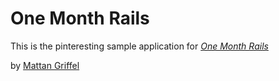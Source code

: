 # One Month Rails

This is the pinteresting sample application for
[*One Month Rails*](http:/onemonthrails.com)

by [Mattan Griffel](http://mattangriffel.com)